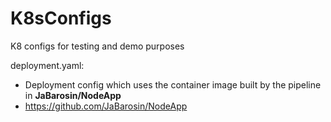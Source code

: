 # K8sConfigs
K8 configs for testing and demo purposes

deployment.yaml:
  - Deployment config which uses the container image built by the pipeline in **JaBarosin/NodeApp**
  - https://github.com/JaBarosin/NodeApp
